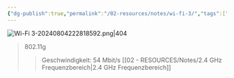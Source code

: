 ```yaml
---
{"dg-publish":true,"permalink":"/02-resources/notes/wi-fi-3/","tags":["netzwerk/wifi"],"noteIcon":""}
---
```


![Wi-Fi 3-20240804222818592.png|404](/img/user/02%20-%20RESOURCES/Files/Wi-Fi%203-20240804222818592.png)
>802.11g
>>Geschwindigkeit: 54 Mbit/s
>>[[02 - RESOURCES/Notes/2.4 GHz Frequenzbereich\|2.4 GHz Frequenzbereich]]